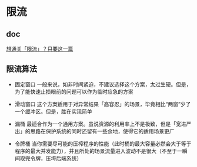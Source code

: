 # 限流

## doc
[想通关「限流」？只要这一篇](https://mp.weixin.qq.com/s/EpDh2j8eKaObVcE7a1F4jg)

## 限流算法
* 固定窗口
一般来说，如非时间紧迫，不建议选择这个方案，太过生硬。但是，为了能快速止损眼前的问题可以作为临时应急的方案

* 滑动窗口
这个方案适用于对异常结果「高容忍」的场景，毕竟相比“两窗”少了一个缓冲区。但是，胜在实现简单

* 漏桶
最适合作为一个通用方案。虽说资源的利用率上不是极致，但是「宽进严出」的思路在保护系统的同时还留有一些余地，使得它的适用场景更广

* 令牌桶
当你需要尽可能的压榨程序的性能（此时桶的最大容量必然会大于等于程序的最大并发能力），并且所处的场景流量进入波动不是很大（不至于一瞬间取完令牌，压垮后端系统）